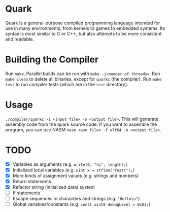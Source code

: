 # Quark
Quark is a general-purpose compiled programming language intended for use in many environments, from kernels to games to embedded systems. Its syntax is most similar to C or C++, but also attempts to be more consistent and readable.

# Building the Compiler
Run `make`. Parallel builds can be run with `make -j<number of threads>`.
Run `make clean` to delete all binaries, except for `quarkc` (the compiler).
Run `make test` to run compiler tests (which are in the `test` directory).

# Usage
`./compiler/quarkc -i <input file> -o <output file>`. This will generate assembly code from the quark source code. If you want to assemble the program, you can use NASM `nasm <asm file> -f elf64 -o <output file>`.

# TODO
- [x] Variables as arguments (e.g. `write(0, "hi", length);`)
- [x] Initialized local variables (e.g. `uint x = strlen("Test!");`)
- [x] More kinds of assignment values (e.g. strings and numbers)
- [x] Return statements
- [x] Refactor string (initialized data) system
- [ ] If statements
- [ ] Escape sequences in characters and strings (e.g. `"Hello\n"`)
- [ ] Global variables/constants (e.g. `const uint8 debugLevel = 0x03;`)
